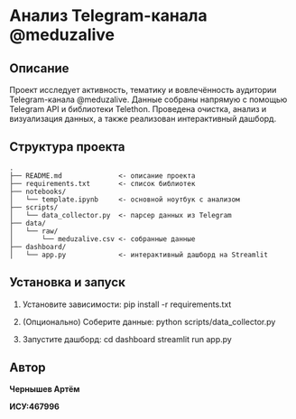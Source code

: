 
# Анализ Telegram-канала @meduzalive

## Описание
Проект исследует активность, тематику и вовлечённость аудитории Telegram-канала @meduzalive. Данные собраны напрямую с помощью Telegram API и библиотеки Telethon. Проведена очистка, анализ и визуализация данных, а также реализован интерактивный дашборд.

## Структура проекта
```
.
├── README.md              <- описание проекта
├── requirements.txt       <- список библиотек
├── notebooks/
│   └── template.ipynb     <- основной ноутбук с анализом
├── scripts/
│   └── data_collector.py  <- парсер данных из Telegram
├── data/
│   └── raw/
│       └── meduzalive.csv <- собранные данные
├── dashboard/
│   └── app.py             <- интерактивный дашборд на Streamlit
```

## Установка и запуск

1. Установите зависимости:
pip install -r requirements.txt

2. (Опционально) Соберите данные:
python scripts/data_collector.py

3. Запустите дашборд:
cd dashboard
streamlit run app.py

## Автор 
**Чернышев Артём**

**ИСУ:467996**
